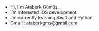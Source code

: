 - Hi, I’m Ataberk Gümüş.
- I’m interested iOS development.
- I’m currently learning Swift and Python.
- Gmail : ataberkgms@gmail.com 


